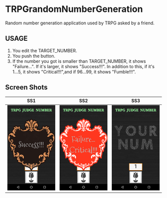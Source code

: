 # TRPGrandomNumberGeneration
Random number generation application used by TRPG asked by a friend.

## USAGE
1. You edit the TARGET_NUMBER.
2. You push the button.
3. If the number you got is smaller than TARGET_NUMBER, it shows "Failure...". If it's larger, it shows "Success!!!". In addition to this, if it's 1...5, it shows "Critical!!!",and if 96...99, it shows "Fumble!!!".

## Screen Shots
|SS1|SS2|SS3|
|---|---|---|
|![SS1](https://github.com/TomoyaFujita2016/ScreenShots/blob/master/TRPG_Judge_Number/Screenshot_1496681690.png)|![SS2](https://github.com/TomoyaFujita2016/ScreenShots/blob/master/TRPG_Judge_Number/Screenshot_1496681614.png)|![SS3](https://github.com/TomoyaFujita2016/ScreenShots/blob/master/TRPG_Judge_Number/Screenshot_1496683037.png)|
